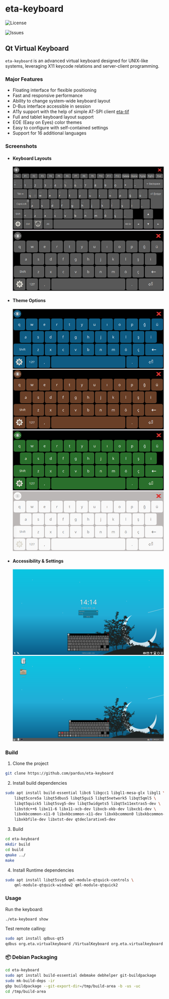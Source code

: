 # **eta-keyboard**

![License](https://img.shields.io/badge/License-LGPL%20v3-blue.svg)

![Issues](https://img.shields.io/github/issues/pardus/eta-keyboard)

## Qt Virtual Keyboard

`eta-keyboard` is an advanced virtual keyboard designed for UNIX-like systems, leveraging X11 keycode relations and server-client programming.

### Major Features

* Floating interface for flexible positioning
* Fast and responsive performance
* Ability to change system-wide keyboard layout
* D-Bus interface accessible in session
* A11y support with the help of simple AT-SPI client [eta-tif](https://github.com/pardus/eta-tif)
* Full and tablet keyboard layout support
* EOE (Easy on Eyes) color themes
* Easy to configure with self-contained settings
* Support for 16 additional languages

### Screenshots

- #### Keyboard Layouts
    ![full](/screenshots/vk-full.png)
    ![tablet](/screenshots/vk-tablet.png)

- #### Theme Options
    ![blue](/screenshots/vk-blue.png)
    ![brown](/screenshots/vk-brown.png)
    ![green](/screenshots/vk-green.png)
    ![white](/screenshots/vk-white.png)

- #### Accessibility & Settings
    ![a11y](/screenshots/vk-a11y-support.png)
    ![settings](/screenshots/vk-settings.png)

### Build

1. Clone the project
```bash
git clone https://github.com/pardus/eta-keyboard
```

2. Install build dependencies
```bash
sudo apt install build-essential libc6 libgcc1 libgl1-mesa-glx libgl1 \
    libqt5core5a libqt5dbus5 libqt5gui5 libqt5network5 libqt5qml5 \
    libqt5quick5 libqt5svg5-dev libqt5widgets5 libqt5x11extras5-dev \
    libstdc++6 libx11-6 libx11-xcb-dev libxcb-xkb-dev libxcb1-dev \
    libxkbcommon-x11-0 libxkbcommon-x11-dev libxkbcommon0 libxkbcommon-dev \
    libxkbfile-dev libxtst-dev qtdeclarative5-dev
```

3. Build
```bash
cd eta-keyboard
mkdir build
cd build
qmake ../
make
```

4. Install Runtime dependencies
```bash
sudo apt install libqt5svg5 qml-module-qtquick-controls \
    qml-module-qtquick-window2 qml-module-qtquick2
```

### Usage

Run the keyboard:
```bash
./eta-keyboard show
```

Test remote calling:
```bash
sudo apt install qdbus-qt5
qdbus org.eta.virtualkeyboard /VirtualKeyboard org.eta.virtualkeyboard.toggle
```

### 📦 Debian Packaging

```bash
cd eta-keyboard
sudo apt install build-essential debmake debhelper git-buildpackage
sudo mk-build-deps -ir
gbp buildpackage --git-export-dir=/tmp/build-area -b -us -uc
cd /tmp/build-area
```